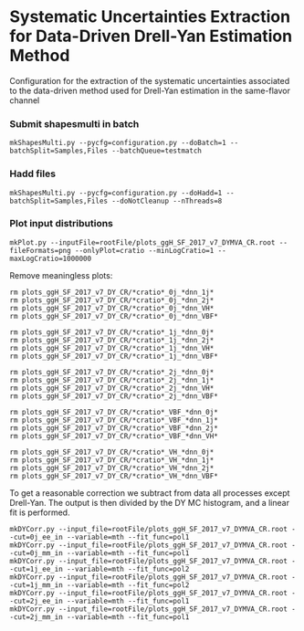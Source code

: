 # Systematic Uncertainties Extraction for Data-Driven Drell-Yan Estimation Method

Configuration for the extraction of the systematic uncertainties associated to the data-driven method used for Drell-Yan estimation in the same-flavor channel

### Submit shapesmulti in batch

    mkShapesMulti.py --pycfg=configuration.py --doBatch=1 --batchSplit=Samples,Files --batchQueue=testmatch

### Hadd files

    mkShapesMulti.py --pycfg=configuration.py --doHadd=1 --batchSplit=Samples,Files --doNotCleanup --nThreads=8

### Plot input distributions

    mkPlot.py --inputFile=rootFile/plots_ggH_SF_2017_v7_DYMVA_CR.root --fileFormats=png --onlyPlot=cratio --minLogCratio=1 --maxLogCratio=1000000


Remove meaningless plots:

    rm plots_ggH_SF_2017_v7_DY_CR/*cratio*_0j_*dnn_1j* 
    rm plots_ggH_SF_2017_v7_DY_CR/*cratio*_0j_*dnn_2j* 
    rm plots_ggH_SF_2017_v7_DY_CR/*cratio*_0j_*dnn_VH* 
    rm plots_ggH_SF_2017_v7_DY_CR/*cratio*_0j_*dnn_VBF* 

    rm plots_ggH_SF_2017_v7_DY_CR/*cratio*_1j_*dnn_0j* 
    rm plots_ggH_SF_2017_v7_DY_CR/*cratio*_1j_*dnn_2j* 
    rm plots_ggH_SF_2017_v7_DY_CR/*cratio*_1j_*dnn_VH* 
    rm plots_ggH_SF_2017_v7_DY_CR/*cratio*_1j_*dnn_VBF* 

    rm plots_ggH_SF_2017_v7_DY_CR/*cratio*_2j_*dnn_0j* 
    rm plots_ggH_SF_2017_v7_DY_CR/*cratio*_2j_*dnn_1j* 
    rm plots_ggH_SF_2017_v7_DY_CR/*cratio*_2j_*dnn_VH* 
    rm plots_ggH_SF_2017_v7_DY_CR/*cratio*_2j_*dnn_VBF* 

    rm plots_ggH_SF_2017_v7_DY_CR/*cratio*_VBF_*dnn_0j* 
    rm plots_ggH_SF_2017_v7_DY_CR/*cratio*_VBF_*dnn_1j* 
    rm plots_ggH_SF_2017_v7_DY_CR/*cratio*_VBF_*dnn_2j* 
    rm plots_ggH_SF_2017_v7_DY_CR/*cratio*_VBF_*dnn_VH* 

    rm plots_ggH_SF_2017_v7_DY_CR/*cratio*_VH_*dnn_0j* 
    rm plots_ggH_SF_2017_v7_DY_CR/*cratio*_VH_*dnn_1j* 
    rm plots_ggH_SF_2017_v7_DY_CR/*cratio*_VH_*dnn_2j* 
    rm plots_ggH_SF_2017_v7_DY_CR/*cratio*_VH_*dnn_VBF* 


To get a reasonable correction we subtract from data all processes except Drell-Yan. The output is then divided by the DY MC histogram, and a linear fit is performed.

    mkDYCorr.py --input_file=rootFile/plots_ggH_SF_2017_v7_DYMVA_CR.root --cut=0j_ee_in --variable=mth --fit_func=pol1
    mkDYCorr.py --input_file=rootFile/plots_ggH_SF_2017_v7_DYMVA_CR.root --cut=0j_mm_in --variable=mth --fit_func=pol1
    mkDYCorr.py --input_file=rootFile/plots_ggH_SF_2017_v7_DYMVA_CR.root --cut=1j_ee_in --variable=mth --fit_func=pol2
    mkDYCorr.py --input_file=rootFile/plots_ggH_SF_2017_v7_DYMVA_CR.root --cut=1j_mm_in --variable=mth --fit_func=pol2
    mkDYCorr.py --input_file=rootFile/plots_ggH_SF_2017_v7_DYMVA_CR.root --cut=2j_ee_in --variable=mth --fit_func=pol1
    mkDYCorr.py --input_file=rootFile/plots_ggH_SF_2017_v7_DYMVA_CR.root --cut=2j_mm_in --variable=mth --fit_func=pol1
